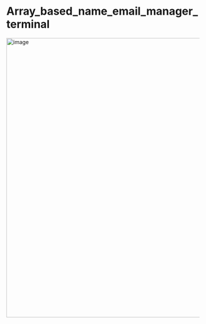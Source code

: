 # Array_based_name_email_manager_terminal
<img width="730" alt="image" src="https://user-images.githubusercontent.com/85500693/234329471-92e0dd40-ef80-463c-98d5-99157aed3af1.png">
